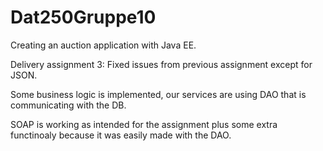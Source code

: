 # Dat250Gruppe10

Creating an auction application with Java EE.

Delivery assignment 3:
Fixed issues from previous assignment except for JSON.

Some business logic is implemented, our services are using DAO 
that is communicating with the DB.

SOAP is working as intended for the assignment plus some extra
functinoaly because it was easily made with the DAO.